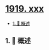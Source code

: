 # [1919. xxx](https://github.com/Tdahuyou/TNotes.leetcode/tree/main/notes/1919.%20xxx)

<!-- region:toc -->

- [1. 📝 概述](#1--概述)

<!-- endregion:toc -->

## 1. 📝 概述
